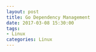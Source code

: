 ```yaml
---
layout: post
title: Go Dependency Management
date: 2017-03-08 15:30:00
tags:
- Linux
categories: Linux
---
```


